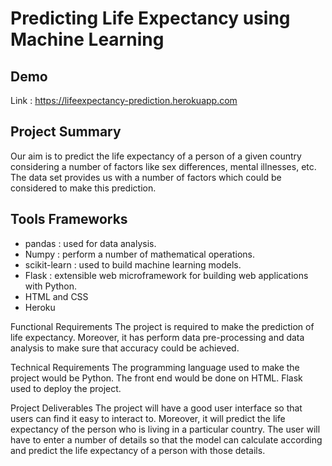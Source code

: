# Predicting Life Expectancy using Machine Learning
## Demo
Link : https://lifeexpectancy-prediction.herokuapp.com

## Project Summary
Our aim is to predict the life expectancy of a person of a given country considering a number of factors like sex differences, mental illnesses, etc. The data set provides us with a number of factors which could be considered to make this prediction.

## Tools Frameworks
* pandas : used for data analysis.
* Numpy : perform a number of mathematical operations.
* scikit-learn : used to build machine learning models.
* Flask : extensible web microframework for building web applications with Python.
* HTML and CSS
* Heroku

Functional Requirements The project is required to make the prediction of life expectancy. Moreover, it has perform data pre-processing and data analysis to make sure that accuracy could be achieved.

Technical Requirements The programming language used to make the project would be Python. The front end would be done on HTML.  Flask used to deploy the project. 

Project Deliverables The project will have a good user interface so that users can find it easy to interact to. Moreover, it will predict the life expectancy of the person who is living in a particular country. The user will have to enter a number of details so that the model can calculate according and predict the life expectancy of a person with those details.
